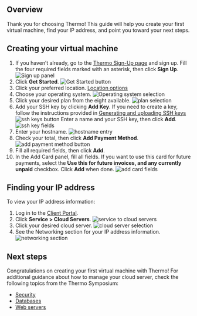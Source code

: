 ## Overview
Thank you for choosing Thermo! This guide will help you create your first virtual machine, find your IP address, and point you toward your next steps. 
## Creating your virtual machine
1. If you haven’t already, go to the [Thermo Sign-Up page](https://www.thermo.io/0) and sign up. Fill the four required fields marked with an asterisk, then click **Sign Up**.
![Sign up panel](https://github.com/thermoio/docs/blob/master/images/getting-started-thermo/2017-10-27_14-36-44.png)
2. Click **Get Started**.
![Get Started button](https://github.com/thermoio/docs/blob/master/images/getting-started-thermo/2017-10-27_14-46-09.png)
3. Click your preferred location.
[Location options](https://github.com/thermoio/docs/blob/master/images/getting-started-thermo/2017-10-27_15-21-57.png)
4. Choose your operating system.
![Operating system selection](https://github.com/thermoio/docs/blob/master/images/getting-started-thermo/2017-10-27_15-22-37.png)
5. Click your desired plan from the eight available. 
![plan selection](https://github.com/thermoio/docs/blob/master/images/getting-started-thermo/2017-10-27_15-29-37.png)
6. Add your SSH key by clicking **Add Key**. If you need to create a key, follow the instructions provided in [Generating and uploading SSH keys](https://github.com/thermoio/docs/blob/master/security/generating-and-uploading-ssh-keys.md)
![ssh keys button](https://github.com/thermoio/docs/blob/master/images/getting-started-thermo/2017-10-27_15-31-37.png)
   Enter a name and your SSH key, then click **Add**.
   ![ssh key fields](https://github.com/thermoio/docs/blob/master/images/getting-started-thermo/2017-10-27_16-10-24.png)
7. Enter your hostname.
![hostname entry](https://github.com/thermoio/docs/blob/master/images/getting-started-thermo/2017-10-27_16-57-28.png)
8. Check your total, then click **Add Payment Method**.
![add payment method button](https://github.com/thermoio/docs/blob/master/images/getting-started-thermo/2017-10-27_16-59-03.png)
9. Fill all required fields, then click **Add**.
10. In the Add Card panel, fill all fields. If you want to use this card for future payments, select the **Use this for future invoices, and any currently unpaid** checkbox. Click **Add** when done.
![add card fields](https://github.com/thermoio/docs/blob/master/images/getting-started-thermo/2017-10-27_17-02-43.png)
## Finding your IP address
To view your IP address information:
1. Log in to the [Client Portal](https://www.thermo.io/0).
2. Click **Service > Cloud Servers**.
![service to cloud servers](https://github.com/thermoio/docs/blob/master/images/getting-started-thermo/2017-10-31_15-28-44.png)
3. Click your desired cloud server.
![cloud server selection](https://github.com/thermoio/docs/blob/master/images/getting-started-thermo/2017-10-31_15-35-00.png)
4. See the Networking section for your IP address information.
![networking section](https://github.com/thermoio/docs/blob/master/images/getting-started-thermo/2017-10-31_15-39-40.png)
## Next steps
Congratulations on creating your first virtual machine with Thermo! For additional guidance about how to manage your cloud server, check the following topics from the Thermo Symposium:
* [Security](https://github.com/thermoio/docs/tree/master/security)
* [Databases](https://github.com/thermoio/docs/tree/master/databases)
* [Web servers](https://github.com/thermoio/docs/tree/master/web-servers)
